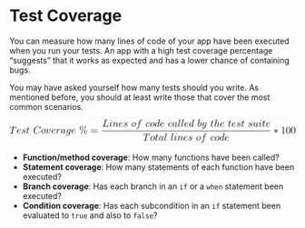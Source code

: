 # Test Coverage

You can measure how many lines of code of your app have been executed when you run your tests. An app with a high test coverage percentage “suggests” that it works as expected and has a lower chance of containing bugs.

You may have asked yourself how many tests should you write. As mentioned before, you should at least write those that cover the most common scenarios.

![test-coverage](media/test-coverage.png)

-   **Function/method coverage**: How many functions have been called?
-   **Statement coverage**: How many statements of each function have been executed?
-   **Branch coverage**: Has each branch in an `if` or a `when` statement been executed?
-   **Condition coverage**: Has each subcondition in an `if` statement been evaluated to `true` and also to `false`?